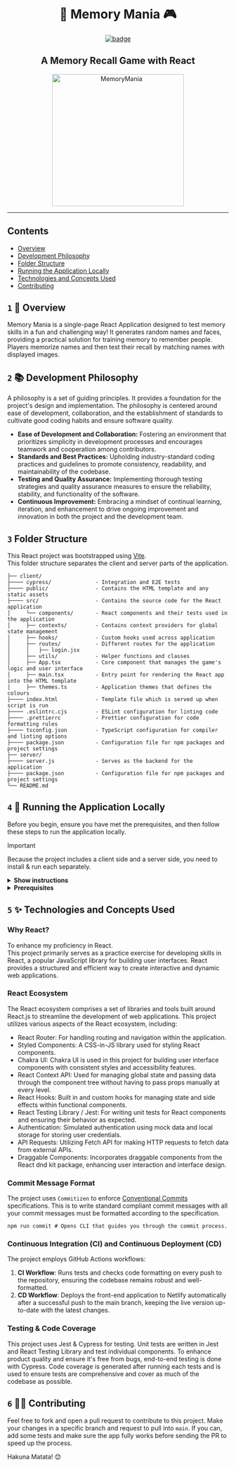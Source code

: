 <div align="center">
    <h1>🧠 Memory Mania 🎮</h1>
    <a href="https://memorymania.netlify.app/"><img src="https://img.shields.io/badge/Play-Game-green.svg" alt="badge"></a>
    <h2>A Memory Recall Game with React</h2>
</div>

<p align="center">
  <a href="https://memorymania.netlify.app/"><img height="300" src="https://github.com/AMax23/memory-mania/assets/37085550/9d70948e-1a3e-4d4f-a55a-be203cc3f2ad" alt="MemoryMania"></a>
</p>

---

## Contents

- [Overview](#1--overview)
- [Development Philosophy](#2--development-philosophy)
- [Folder Structure](#3-folder-structure)
- [Running the Application Locally](#4--running-the-application-locally)
- [Technologies and Concepts Used](#5--technologies-and-concepts-used)
- [Contributing](#6--contributing)

## `1` 🎯 Overview

Memory Mania is a single-page React Application designed to test memory skills
in a fun and challenging way!
It generates random names and faces, providing a practical solution for training memory to remember people.
Players memorize names and then test their recall by matching names with displayed images.

## `2` 📚 Development Philosophy

A philosophy is a set of guiding principles. It provides a foundation for the project's design and implementation.
The philosophy is centered around ease of development, collaboration, and the establishment of standards to cultivate
good coding habits and ensure software quality.

- **Ease of Development and Collaboration:** Fostering an environment that prioritizes simplicity in development
  processes
  and encourages teamwork and cooperation among contributors.
- **Standards and Best Practices:** Upholding industry-standard coding practices and guidelines to promote consistency,
  readability, and maintainability of the codebase.
- **Testing and Quality Assurance:** Implementing thorough testing strategies and quality assurance measures to ensure
  the
  reliability, stability, and functionality of the software.
- **Continuous Improvement:** Embracing a mindset of continual learning, iteration, and enhancement to drive ongoing
  improvement and innovation in both the project and the development team.

## `3` Folder Structure
This React project was bootstrapped using [Vite](https://vitejs.dev/guide/).  
This folder structure separates the client and server parts of the application.

```
├── client/
├──── cypress/              - Integration and E2E tests
├──── public/               - Contains the HTML template and any static assets
├──── src/                  - Contains the source code for the React application
│     └── components/       - React components and their tests used in the application
│     ├── contexts/         - Contains context providers for global state management
│     ├── hooks/            - Custom hooks used across application
│     ├── routes/           - Different routes for the application
│     │   ├── login.jsx  
│     ├── utils/            - Helper functions and classes
│     ├── App.tsx           - Core component that manages the game's logic and user interface
│     ├── main.tsx          - Entry point for rendering the React app into the HTML template
│     ├── themes.ts         - Application themes that defines the colours
├──── index.html            - Template file which is served up when script is run
├──── .eslintrc.cjs         - ESLint configuration for linting code
├──── .prettierrc           - Prettier configuration for code formatting rules
├──── tsconfig.json         - TypeScript configuration for compiler and linting options
├──── package.json          - Configuration file for npm packages and project settings
├── server/
├──── server.js             - Serves as the backend for the application
├──── package.json          - Configuration file for npm packages and project settings
└── README.md
```

## `4` 🚀 Running the Application Locally
Before you begin, ensure you have met the prerequisites, and then
follow these steps to run the application locally.
> [!IMPORTANT]
>
> Because the project includes a client side and a server side, you need to install & run each separately.

<details><summary><b>Show instructions</b></summary>

1. **Clone the repository**: Start by cloning the repository to your local machine.
2. **Navigate to the client/server directory**: Go to each folder within the project's root directory.
3. **Install dependencies**: Install the project dependencies using npm.
   ```shell
    npm install
    ```
   Running npm install will ensure that your project has access to the required packages and libraries defined in the package.json file.
4. Start the development server:
    ```shell
    npm run dev
    ```
   The `npm run dev` command is defined in "scripts" in `package.json` and starts the development server provided by
   Vite. It automatically compiles and serves the React application.
5. Once the development server starts,
   it will display the actual URL in the terminal. You can access the application by navigating to the URL shown in your terminal.  
   There will be a separate URL for the server that is running.

</details>

<details><summary><b>Prerequisites</b></summary>

- Node.js: Make sure you have Node.js installed.
  Node.js includes npm (package manager) by default.  
  To confirm that Node.js is installed correctly, open your terminal or command prompt and run the following commands:
    - ```shell
  node -v # Displays the current version of Node.js.
    ```
    - ```shell
    npm -v # Displays the current version of npm.
    ```
- An Integrated Development Environment (IDE)
  - WebStorm
  - Visual Studio Code

> [!TIP]
>
> This project utilizes TypeScript for type checking, ESLint for
> linting code, and Prettier for code formatting. This is to
> enforce coding standards, maintain code consistency, and catch potential issues
> early in the development process.
> You can configure your code editor to automatically format code using the ESLint and Prettier config files.
</details>

## `5` ✨ Technologies and Concepts Used

### Why React?

To enhance my proficiency in React.  
This project primarily serves as a practice exercise for developing skills in React,
a popular JavaScript library for building user interfaces.
React provides a structured and efficient way to create interactive
and dynamic web applications.

### React Ecosystem

The React ecosystem comprises a set of libraries and tools built around React.js
to streamline the development of web applications.
This project utilizes various aspects of the React ecosystem, including:

- React Router: For handling routing and navigation within the application.
- Styled Components: A CSS-in-JS library used for styling React components.
- Chakra UI: Chakra UI is used in this project for building user interface components with consistent styles and
  accessibility features.
- React Context API: Used for managing global state and passing data through the component tree without having to pass
  props manually at every level.
- React Hooks: Built in and custom hooks for managing state and side effects within functional components.
- React Testing Library / Jest: For writing unit tests for React components and ensuring their behavior as expected.
- Authentication: Simulated authentication using mock data and local storage for storing user credentials.
- API Requests: Utilizing Fetch API for making HTTP requests to fetch data from external APIs.
- Draggable Components: Incorporates draggable components from the React dnd kit package,
  enhancing user interaction and interface design.

### Commit Message Format

The project uses `Commitizen` to enforce [Conventional Commits](https://www.conventionalcommits.org/) specifications.
This is to write standard compliant commit messages with all your commit messages must be formatted according to the
specification.

```shell
npm run commit # Opens CLI that guides you through the commit process.
```

### Continuous Integration (CI) and Continuous Deployment (CD)

The project employs GitHub Actions workflows:

1. **CI Workflow**: Runs tests and checks code formatting on every push to the repository, ensuring the codebase remains
   robust and well-formatted.
2. **CD Workflow**: Deploys the front-end application to Netlify automatically after a successful push to the main
   branch, keeping
   the live version up-to-date with the latest changes.

### Testing & Code Coverage

This project uses Jest & Cypress for testing. Unit tests are written in Jest and React Testing Library and test
individual components.
To enhance product quality and ensure it's free from bugs, end-to-end testing is done with Cypress.
Code coverage is generated after running each tests and is used to ensure tests are comprehensive
and cover as much of the codebase as possible.

## `6` 🤝🏻 Contributing

Feel free to fork and open a pull request to contribute to this project.
Make your changes in a specific branch and request to pull into `main`.
If you can, add some tests and make sure the app fully works before sending the PR to speed up the process.

Hakuna Matata! 😊

